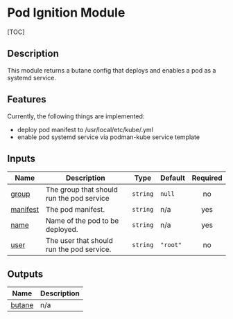 <!-- editorconfig-checker-disable -->
<!-- BEGIN_TF_DOCS -->
# Pod Ignition Module

[TOC]

## Description

This module returns a butane config that deploys and enables a pod as a systemd service.

## Features

Currently, the following things are implemented:

- deploy pod manifest to /usr/local/etc/kube/<pod-name>.yml
- enable pod systemd service via podman-kube service template

## Inputs

| Name | Description | Type | Default | Required |
|------|-------------|------|---------|:--------:|
| <a name="input_group"></a> [group](#input\_group) | The group that should run the pod service | `string` | `null` | no |
| <a name="input_manifest"></a> [manifest](#input\_manifest) | The pod manifest. | `string` | n/a | yes |
| <a name="input_name"></a> [name](#input\_name) | Name of the pod to be deployed. | `string` | n/a | yes |
| <a name="input_user"></a> [user](#input\_user) | The user that should run the pod service. | `string` | `"root"` | no |

## Outputs

| Name | Description |
|------|-------------|
| <a name="output_butane"></a> [butane](#output\_butane) | n/a |
<!-- END_TF_DOCS -->
<!-- editorconfig-checker-enable -->
